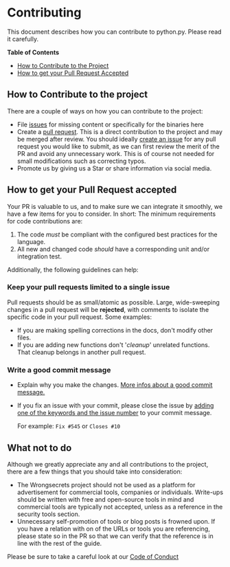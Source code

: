 # Contributing
This document describes how you can contribute to python.py. Please read it carefully.

**Table of Contents**

* [How to Contribute to the Project](#how-to-contribute-to-the-project)
* [How to get your Pull Request Accepted](#how-to-get-your-pr-accepted)

## How to Contribute to the project

There are a couple of ways on how you can contribute to the project:

* File [issues](https://github.com/FlyAbove/python.py/issues/new/choose) for missing content or specifically for the binaries here
* Create a [pull request](https://github.com/FlyAbove/python.py/pulls "Create a pull request"). This is a direct contribution to the project and may be merged after review. You should ideally [create an issue](https://github.com/FlyAbove/python.py/issues/new/choose "python.py Issues") for any pull request you would like to submit, as we can first review the merit of the PR and avoid any unnecessary work. This is of course not needed for small modifications such as correcting typos.
* Promote us by giving us a Star or share information via social media.

## How to get your Pull Request accepted

Your PR is valuable to us, and to make sure we can integrate it smoothly, we have a few items for you to consider. In short:
The minimum requirements for code contributions are:

1. The code _must_ be compliant with the configured best practices for the language.
2. All new and changed code _should_ have a corresponding unit and/or integration test.

Additionally, the following guidelines can help:

### Keep your pull requests limited to a single issue

Pull requests should be as small/atomic as possible. Large, wide-sweeping changes in a pull request will be **rejected**, with comments to isolate the specific code in your pull request. Some examples:

* If you are making spelling corrections in the docs, don't modify other files.
* If you are adding new functions don't '_cleanup_' unrelated functions. That cleanup belongs in another pull request.

### Write a good commit message

* Explain why you make the changes. [More infos about a good commit message.](https://betterprogramming.pub/stop-writing-bad-commit-messages-8df79517177d)

* If you fix an issue with your commit, please close the issue by [adding one of the keywords and the issue number](https://docs.github.com/en/issues/tracking-your-work-with-issues/linking-a-pull-request-to-an-issue) to your commit message.

  For example: `Fix #545` or `Closes #10`

## What not to do

Although we greatly appreciate any and all contributions to the project, there are a few things that you should take into consideration:

* The Wrongsecrets project should not be used as a platform for advertisement for commercial tools, companies or individuals. Write-ups should be written with free and open-source tools in mind and commercial tools are typically not accepted, unless as a reference in the security tools section.
* Unnecessary self-promotion of tools or blog posts is frowned upon. If you have a relation with on of the URLs or tools you are referencing, please state so in the PR so that we can verify that the reference is in line with the rest of the guide.

Please be sure to take a careful look at our [Code of Conduct](https://github.com/FlyAbove/python.py/blob/main/CODE_OF_CONDUCT.md)
